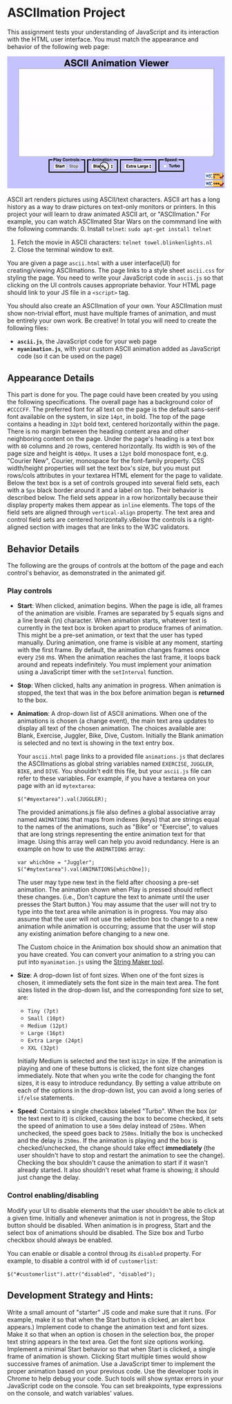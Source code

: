 # ASCIImation Project

This assignment tests your understanding of JavaScript and its interaction with
the HTML user interface. You must match the appearance and behavior of the
following web page:

![Screen shot](images/demo.gif)

ASCII art renders pictures using ASCII/text characters. ASCII art has a long
history as a way to draw pictures on text-only monitors or printers. In this
project your will learn to draw animated ASCII art, or "ASCIImation." For
example, you can watch ASCIImated Star Wars on the commmand line with the
following commands:
0. Install `telnet`: `sudo apt-get install telnet`
1. Fetch the movie in ASCII characters: `telnet towel.blinkenlights.nl`
2. Close the terminal window to exit.

You are given a page `ascii.html` with a user interface(UI) for creating/viewing
ASCIImations. The page links to a style sheet `ascii.css` for styling the
page. You need to write your JavaScript code in `ascii.js` so that clicking
on the UI controls causes appropriate behavior. Your HTML page should link to
your JS file in a `<script>` tag.

You should also create an ASCIImation of your own. Your ASCIImation must show
non-trivial effort, must have multiple frames of animation, and must be entirely
your own work. Be creative! In total you will need to create the following files:
* __`ascii.js`__, the JavaScript code for your web page
* __`myanimation.js`__, with your custom ASCII animation added as JavaScript
  code (so it can be used on the page)

## Appearance Details
This part is done for you. The page could have been created by you using the
following specifications. The overall page has a background color of
```#CCCCFF```. The preferred font for all text on the page is the default
sans-serif font available on the system, in size ```14pt```, in bold. The top
of the page contains a heading in ```32pt``` bold text, centered horizontally
within the page. There is no margin between the heading content area and other
neighboring content on the page. Under the page's heading is a text box with
```80``` columns and ```20``` rows, centered horizontally. Its width is
```90%``` of the page size and height is ```400px```. It uses a ```12pt``` bold
monospace font, e.g. "Courier New", Courier, monospace for the font-family
property. CSS width/height properties will set the text box's size, but you must
put rows/cols attributes in your textarea HTML element for the page to validate.
Below the text box is a set of controls grouped into several field sets, each
with a ```5px``` black border around it and a label on top. Their behavior is
described below. The field sets appear in a row horizontally because their
display property makes them appear as ```inline``` elements. The tops of the
field sets are aligned through ```vertical-align``` property. The text area and
control field sets are centered horizontally.vBelow the controls is a
right-aligned section with images that are links to the W3C validators.

## Behavior Details
The following are the groups of controls at the bottom of the page and each
control's behavior, as demonstrated in the animated gif.
### Play controls
* __Start__: When clicked, animation begins. When the page is idle, all frames of
  the animation are visible. Frames are separated by 5 equals signs and a line
  break (\n) character. When animation starts, whatever text is currently in the
  text box is broken apart to produce frames of animation. This might be a
  pre-set animation, or text that the user has typed manually. During animation,
  one frame is visible at any moment, starting with the first frame. By default,
  the animation changes frames once every ```250``` ms. When the animation
  reaches the last frame, it loops back around and repeats indefinitely. You
  must implement your animation using a JavaScript timer with the
  ```setInterval``` function.
* __Stop__: When clicked, halts any animation in progress. When animation is
  stopped, the text that was in the box before animation began is __returned__ to
  the box.
* __Animation__: A drop-down list of ASCII animations. When one of the
  animations is chosen (a change event), the main text area updates to display
  all text of the chosen animation. The choices available are: Blank, Exercise,
  Juggler, Bike, Dive, Custom. Initially the Blank animation is selected and
  no text is showing in the text entry box.

  Your ```ascii.html``` page links to a provided file ```animations.js``` that
  declares the ASCIImations as global string variables named ```EXERCISE```,
  ```JUGGLER```, ```BIKE```, and ```DIVE```. You shouldn't edit this file, but
  your ```ascii.js``` file can refer to these variables. For example, if you have
  a textarea on your page with an id ```mytextarea```:
  ```
  $("#myextarea").val(JUGGLER);
  ```

  The provided animations.js file also defines a global associative array named
  ```ANIMATIONS``` that maps from indexes (keys) that are strings equal to the
  names of the animations, such as "Bike" or "Exercise", to values that are long
  strings representing the entire animation text for that image. Using this array
  well can help you avoid redundancy. Here is an example on how to use the
  ```ANIMATIONS``` array:
  ```
  var whichOne = "Juggler";
  $("#mytextarea").val(ANIMATIONS[whichOne]);
  ```

  The user may type new text in the field after choosing a pre-set animation. The
  animation shown when Play is pressed should reflect these changes. (i.e., Don't
  capture the text to animate until the user presses the Start button.)
  You may assume that the user will not try to type into the text area while
  animation is in progress. You may also assume that the user will not use the
  selection box to change to a new animation while animation is occurring;
  assume that the user will stop any existing animation before changing to a new
  one.

  The Custom choice in the Animation box should show an animation that you have
  created. You can convert your animation to a string you can put into
  ```myanimation.js``` using the
  [String Maker tool](http://www.cs.washington.edu/education/courses/cse190m/12sp/homework/6/stringmaker.html).

* __Size__: A drop-down list of font sizes. When one of the font sizes is chosen, it
  immediately sets the font size in the main text area. The font sizes listed in
  the drop-down list, and the corresponding font size to set, are:
  * ```Tiny (7pt)```
  * ```Small (10pt)```
  * ```Medium (12pt)```
  * ```Large (16pt)```
  * ```Extra Large (24pt)```
  * ```XXL (32pt)```

  Initially Medium is selected and the text is```12pt``` in size. If the
  animation is playing and one of these buttons is clicked, the font size
  changes immediately. Note that when you write the code for changing the font
  sizes, it is easy to introduce redundancy. By setting a value attribute on
  each of the options in the drop-down list, you can avoid a long series of
  ```if/else``` statements.
* __Speed__: Contains a single checkbox labeled "Turbo". When the box (or the
  text next to it) is clicked, causing the box to become checked, it sets the
  speed of animation to use a ```50ms``` delay instead of ```250ms```. When
  unchecked, the speed goes back to ```250ms```. Initially the box is unchecked
  and the delay is ```250ms```. If the animation is playing and the box is
  checked/unchecked, the change should take effect __immediately__ (the user
  shouldn't have to stop and restart the animation to see the change). Checking
  the box shouldn't cause the animation to start if it wasn't already started.
  It also shouldn't reset what frame is showing; it should just change the
  delay.

### Control enabling/disabling
Modify your UI to disable elements that the user shouldn't be able to click at
a given time. Initially and whenever animation is not in progress, the Stop
button should be disabled. When animation is in progress, Start and the select
box of animations should be disabled. The Size box and Turbo checkbox should
always be enabled.

You can enable or disable a control throug its ```disabled``` property. For
example, to disable a control with id of ```customerlist```:
```
$("#customerlist").attr("disabled", "disabled");
```

## Development Strategy and Hints:
Write a small amount of "starter" JS code and make sure that it runs.
(For example, make it so that when the Start button is clicked, an alert box
appears.)
Implement code to change the animation text and font sizes. Make it so that
when an option is chosen in the selection box, the proper text string appears
in the text area. Get the font size options working.
Implement a minimal Start behavior so that when Start is clicked, a single
frame of animation is shown. Clicking Start multiple times would show
successive frames of animation.
Use a JavaScript timer to implement the proper animation based on your previous
code.
Use the developer tools in Chrome to help debug your code. Such tools will show
syntax errors in your JavaScript code on the console. You can set breakpoints,
type expressions on the console, and watch variables' values.
